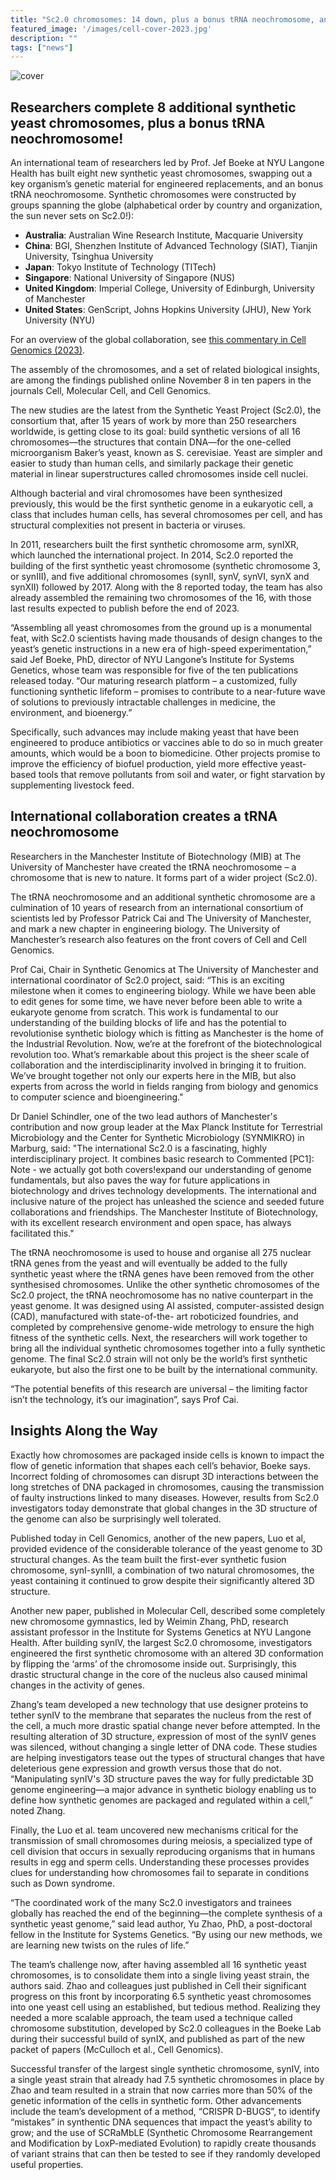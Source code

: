```yaml
---
title: "Sc2.0 chromosomes: 14 down, plus a bonus tRNA neochromosome, and 2 to go! (2023)"
featured_image: '/images/cell-cover-2023.jpg'
description: ""
tags: ["news"]
---
```


![cover](/images/cell-cover-2023.jpg)

## Researchers complete 8 additional synthetic yeast chromosomes, plus a bonus tRNA neochromosome!

An international team of researchers led by Prof. Jef Boeke at NYU Langone Health has built eight new synthetic yeast chromosomes, swapping out a key organism’s genetic material for engineered replacements, and an bonus tRNA neochromosome. Synthetic chromosomes were constructed by groups spanning the globe (alphabetical order by country and organization, the sun never sets on Sc2.0!):

* **Australia**: Australian Wine Research Institute, Macquarie University
* **China**: BGI, Shenzhen Institute of Advanced Technology (SIAT), Tianjin University, Tsinghua University
* **Japan**: Tokyo Institute of Technology (TITech)
* **Singapore**: National University of Singapore (NUS)
* **United Kingdom**: Imperial College, University of Edinburgh, University of Manchester
* **United States**: GenScript, Johns Hopkins University (JHU), New York University (NYU)

For an overview of the global collaboration, see [this commentary in Cell Genomics (2023)](https://www.cell.com/cell-genomics/fulltext/S2666-979X(23)00276-8).

The assembly of the chromosomes, and a set of related biological insights, are among the findings published online November 8 in ten papers in the journals Cell, Molecular Cell, and Cell Genomics. 

The new studies are the latest from the Synthetic Yeast Project (Sc2.0), the consortium that, after 15 years of work by more than 250 researchers worldwide, is getting close to its goal: build synthetic versions of all 16 chromosomes—the structures that contain DNA—for the one-celled microorganism Baker’s yeast, known as S. cerevisiae. Yeast are simpler and easier to study than human cells, and similarly package their genetic material in linear superstructures called chromosomes inside cell nuclei.  

Although bacterial and viral chromosomes have been synthesized previously, this would be the first synthetic genome in a eukaryotic cell, a class that includes human cells, has several chromosomes per cell, and has structural complexities not present in bacteria or viruses.

In 2011, researchers built the first synthetic chromosome arm, synIXR, which launched the international project. In 2014, Sc2.0 reported the building of the first synthetic yeast chromosome (synthetic chromosome 3, or synIII), and five additional chromosomes (synII, synV, synVI, synX and synXII) followed by 2017. Along with the 8 reported today, the team has also already assembled the remaining two chromosomes of the 16, with those last results expected to publish before the end of 2023.

“Assembling all yeast chromosomes from the ground up is a monumental feat, with Sc2.0 scientists having made thousands of design changes to the yeast’s genetic instructions in a new era of high-speed experimentation,” said Jef Boeke, PhD, director of NYU Langone’s Institute for Systems Genetics, whose team was responsible for five of the ten publications released today. “Our maturing research platform – a customized, fully functioning synthetic lifeform – promises to contribute to a near-future wave of solutions to previously intractable challenges in medicine, the environment, and bioenergy.”

Specifically, such advances may include making yeast that have been engineered to produce antibiotics or vaccines able to do so in much greater amounts, which would be a boon to biomedicine. Other projects promise to improve the efficiency of biofuel production, yield more effective yeast-based tools that remove pollutants from soil and water, or fight starvation by supplementing livestock feed. 

## International collaboration creates a tRNA neochromosome

Researchers in the Manchester Institute of Biotechnology (MIB) at The University of Manchester
have created the tRNA neochromosome – a chromosome that is new to nature.
It forms part of a wider project (Sc2.0).

The tRNA neochromosome and an additional synthetic chromosome are a culmination of 10 years of research from an international consortium of scientists led by Professor Patrick Cai and The University of Manchester, and mark a new chapter in engineering biology. The University of Manchester’s research also features on the front covers of Cell and Cell Genomics.

Prof Cai, Chair in Synthetic Genomics at The University of Manchester and international
coordinator of Sc2.0 project, said: “This is an exciting milestone when it comes to engineering
biology. While we have been able to edit genes for some time, we have never before been able to
write a eukaryote genome from scratch. This work is fundamental to our understanding of the
building blocks of life and has the potential to revolutionise synthetic biology which is fitting as
Manchester is the home of the Industrial Revolution. Now, we’re at the forefront of the
biotechnological revolution too. What’s remarkable about this project is the sheer scale of collaboration and the interdisciplinarity
involved in bringing it to fruition. We’ve brought together not only our experts here in the MIB, but
also experts from across the world in fields ranging from biology and genomics to computer science
and bioengineering."

Dr Daniel Schindler, one of the two lead authors of Manchester's contribution and now group leader at the Max Planck Institute
for Terrestrial Microbiology and the Center for Synthetic Microbiology (SYNMIKRO) in Marburg, said:
"The international Sc2.0 is a fascinating, highly interdisciplinary project. It combines basic research to
Commented [PC1]: Note - we actually got both covers!expand our understanding of genome fundamentals, but also paves the way for future applications in
biotechnology and drives technology developments. The international and inclusive nature of the project has unleashed the science and seeded future
collaborations and friendships. The Manchester Institute of Biotechnology, with its excellent research
environment and open space, has always facilitated this."

The tRNA neochromosome is used to house and organise all 275 nuclear tRNA genes from the yeast
and will eventually be added to the fully synthetic yeast where the tRNA genes have been removed
from the other synthesised chromosomes.
Unlike the other synthetic chromosomes of the Sc2.0 project, the tRNA neochromosome has no
native counterpart in the yeast genome.
It was designed using AI assisted, computer-assisted design (CAD), manufactured with state-of-the-
art roboticized foundries, and completed by comprehensive genome-wide metrology to ensure the
high fitness of the synthetic cells.
Next, the researchers will work together to bring all the individual synthetic chromosomes together
into a fully synthetic genome. The final Sc2.0 strain will not only be the world’s first synthetic
eukaryote, but also the first one to be built by the international community.

“The potential benefits of this research are universal – the limiting factor isn’t the technology, it’s our
imagination”, says Prof Cai.

## Insights Along the Way

Exactly how chromosomes are packaged inside cells is known to impact the flow of genetic information that shapes each cell’s behavior, Boeke says. Incorrect folding of chromosomes can disrupt 3D interactions between the long stretches of DNA packaged in chromosomes, causing the transmission of faulty instructions linked to many diseases. However, results from Sc2.0 investigators today demonstrate that global changes in the 3D structure of the genome can also be surprisingly well tolerated. 

Published today in Cell Genomics, another of the new papers, Luo et al, provided evidence of the considerable tolerance of the yeast genome to 3D structural changes. As the team built the first-ever synthetic fusion chromosome, synI-synIII, a combination of two natural chromosomes, the yeast containing it continued to grow despite their significantly altered 3D structure.

Another new paper, published in Molecular Cell, described some completely new chromosome gymnastics, led by Weimin Zhang, PhD, research assistant professor in the Institute for Systems Genetics at NYU Langone Health. After building synIV, the largest Sc2.0 chromosome, investigators engineered the first synthetic chromosome with an altered 3D conformation by flipping the ‘arms’ of the chromosome inside out. Surprisingly, this drastic structural change in the core of the nucleus also caused minimal changes in the activity of genes.

Zhang’s team developed a new technology that use designer proteins to tether synIV to the membrane that separates the nucleus from the rest of the cell, a much more drastic spatial change never before attempted. In the resulting alteration of 3D structure, expression of most of the synIV genes was silenced, without changing a single letter of DNA code. These studies are helping investigators tease out the types of structural changes that have deleterious gene expression and growth versus those that do not. “Manipulating synIV's 3D structure paves the way for fully predictable 3D genome engineering—a major advance in synthetic biology enabling us to define how synthetic genomes are packaged and regulated within a cell,” noted Zhang. 

Finally, the Luo et al. team uncovered new mechanisms critical for the transmission of small chromosomes during meiosis, a specialized type of cell division that occurs in sexually reproducing organisms that in humans results in egg and sperm cells. Understanding these processes provides clues for understanding how chromosomes fail to separate in conditions such as Down syndrome. 

“The coordinated work of the many Sc2.0 investigators and trainees globally has reached the end of the beginning—the complete synthesis of a synthetic yeast genome,” said lead author, Yu Zhao, PhD, a post-doctoral fellow in the Institute for Systems Genetics. “By using our new methods, we are learning new twists on the rules of life.”

The team’s challenge now, after having assembled all 16 synthetic yeast chromosomes, is to consolidate them into a single living yeast strain, the authors said. Zhao and colleagues just published in Cell their significant progress on this front by incorporating 6.5 synthetic yeast chromosomes into one yeast cell using an established, but tedious method. Realizing they needed a more scalable approach, the team used a technique called chromosome substitution, developed by Sc2.0 colleagues in the Boeke Lab during their successful build of synIX, and published as part of the new packet of papers (McCulloch et al., Cell Genomics). 

Successful transfer of the largest single synthetic chromosome, synIV, into a single yeast strain that already had 7.5 synthetic chromosomes in place by Zhao and team resulted in a strain that now carries more than 50% of the genetic information of the cells in synthetic form. Other advancements include the team’s development of a method, “CRISPR D-BUGS”, to identify “mistakes” in synthentic DNA sequences that impact the yeast’s ability to grow; and the use of SCRaMbLE (Synthetic Chromosome Rearrangement and Modification by LoxP-mediated Evolution) to rapidly create thousands of variant strains that can then be tested to see if they randomly developed useful properties.
